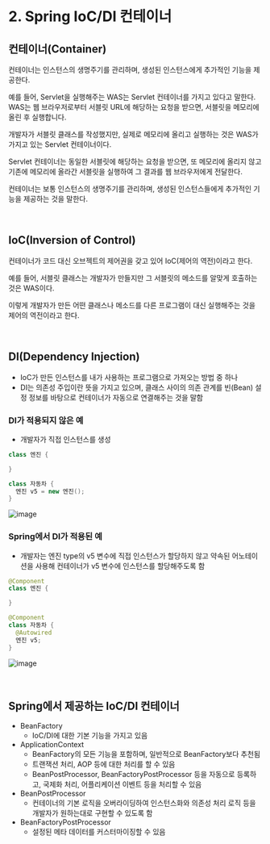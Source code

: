 # 2. Spring IoC/DI 컨테이너
## 컨테이너(Container)
컨테이너는 인스턴스의 생명주기를 관리하며, 생성된 인스턴스에게 추가적인 기능을 제공한다.

예를 들어, Servlet을 실행해주는 WAS는 Servlet 컨테이너를 가지고 있다고 말한다. WAS는 웹 브라우저로부터 서블릿 URL에 해당하는 요청을 받으면, 서블릿을 메모리에 올린 후 실행합니다.

개발자가 서블릿 클래스를 작성했지만, 실제로 메모리에 올리고 실행하는 것은 WAS가 가지고 있는 Servlet 컨테이너이다.

Servlet 컨테이너는 동일한 서블릿에 해당하는 요청을 받으면, 또 메모리에 올리지 않고 기존에 메모리에 올라간 서블릿을 실행하여 그 결과를 웹 브라우저에게 전달한다.

컨테이너는 보통 인스턴스의 생명주기를 관리하며, 생성된 인스턴스들에게 추가적인 기능을 제공하는 것을 말한다.

<br>

## IoC(Inversion of Control)
컨테이너가 코드 대신 오브젝트의 제어권을 갖고 있어 IoC(제어의 역전)이라고 한다.

예를 들어, 서블릿 클래스는 개발자가 만들지만 그 서블릿의 메소드를 알맞게 호출하는 것은 WAS이다.

이렇게 개발자가 만든 어떤 클래스나 메소드를 다른 프로그램이 대신 실행해주는 것을 제어의 역전이라고 한다.

<br>

## DI(Dependency Injection)
- IoC가 만든 인스턴스를 내가 사용하는 프로그램으로 가져오는 방법 중 하나
- DI는 의존성 주입이란 뜻을 가지고 있으며, 클래스 사이의 의존 관계를 빈(Bean) 설정 정보를 바탕으로 컨테이너가 자동으로 연결해주는 것을 말함

### DI가 적용되지 않은 예
- 개발자가 직접 인스턴스를 생성

```java
class 엔진 {

}

class 자동차 {
  엔진 v5 = new 엔진();
}
```

![image](https://user-images.githubusercontent.com/57928612/116857781-54748300-ac38-11eb-878e-8debfbce6064.png)

### Spring에서 DI가 적용된 예
- 개발자는 엔진 type의 v5 변수에 직접 인스턴스가 할당하지 않고 약속된 어노테이션을 사용해 컨테이너가 v5 변수에 인스턴스를 할당해주도록 함

```java
@Component
class 엔진 {

}

@Component
class 자동차 {
  @Autowired
  엔진 v5;
}
```

![image](https://user-images.githubusercontent.com/57928612/116857925-8d145c80-ac38-11eb-8ca3-cca2f01835d7.png)

<br>

## Spring에서 제공하는 IoC/DI 컨테이너
- BeanFactory
  - IoC/DI에 대한 기본 기능을 가지고 있음
- ApplicationContext
  - BeanFactory의 모든 기능을 포함하며, 일반적으로 BeanFactory보다 추천됨
  - 트랜잭션 처리, AOP 등에 대한 처리를 할 수 있음
  - BeanPostProcessor, BeanFactoryPostProcessor 등을 자동으로 등록하고, 국제화 처리, 어플리케이션 이벤트 등을 처리할 수 있음
- BeanPostProcessor
  - 컨테이너의 기본 로직을 오버라이딩하여 인스턴스화와 의존성 처리 로직 등을 개발자가 원하는대로 구현할 수 있도록 함
- BeanFactoryPostProcessor
  - 설정된 메타 데이터를 커스터마이징할 수 있음
